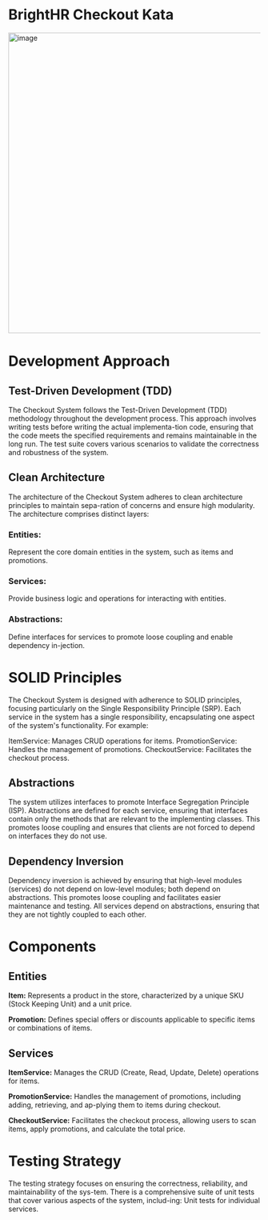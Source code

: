 # BrightHR Checkout Kata

<img width="601" alt="image" src="https://github.com/JabranShaheen/BrightHR/assets/34131257/c2149a30-2be3-4d1e-809a-8fafe02cb520">

# Development Approach
## Test-Driven Development (TDD)
The Checkout System follows the Test-Driven Development (TDD) methodology throughout the development process. This approach involves writing tests before writing the actual implementa-tion code, ensuring that the code meets the specified requirements and remains maintainable in the long run. The test suite covers various scenarios to validate the correctness and robustness of the system.

## Clean Architecture
The architecture of the Checkout System adheres to clean architecture principles to maintain sepa-ration of concerns and ensure high modularity. The architecture comprises distinct layers:

### Entities:
Represent the core domain entities in the system, such as items and promotions.
### Services: 
Provide business logic and operations for interacting with entities.
### Abstractions: 
Define interfaces for services to promote loose coupling and enable dependency in-jection.

# SOLID Principles
The Checkout System is designed with adherence to SOLID principles, focusing particularly on the Single Responsibility Principle (SRP). Each service in the system has a single responsibility, encapsulating one aspect of the system's functionality. For example:

ItemService: Manages CRUD operations for items.
PromotionService: Handles the management of promotions.
CheckoutService: Facilitates the checkout process.

## Abstractions
The system utilizes interfaces to promote Interface Segregation Principle (ISP). Abstractions are defined for each service, ensuring that interfaces contain only the methods that are relevant to the implementing classes. This promotes loose coupling and ensures that clients are not forced to depend on interfaces they do not use.

## Dependency Inversion
Dependency inversion is achieved by ensuring that high-level modules (services) do not depend on low-level modules; both depend on abstractions. This promotes loose coupling and facilitates easier maintenance and testing. All services depend on abstractions, ensuring that they are not tightly coupled to each other.

# Components
## Entities
**Item:** Represents a product in the store, characterized by a unique SKU (Stock Keeping Unit) and a unit price.

**Promotion:** Defines special offers or discounts applicable to specific items or combinations of items.

## Services
**ItemService:** Manages the CRUD (Create, Read, Update, Delete) operations for items.

**PromotionService:** Handles the management of promotions, including adding, retrieving, and ap-plying them to items during checkout.

**CheckoutService:** Facilitates the checkout process, allowing users to scan items, apply promotions, and calculate the total price.

# Testing Strategy
The testing strategy focuses on ensuring the correctness, reliability, and maintainability of the sys-tem. There is a comprehensive suite of unit tests that cover various aspects of the system, includ-ing:
Unit tests for individual services.
